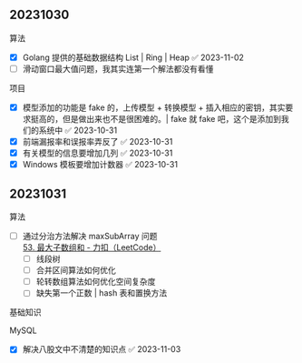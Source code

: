 ## 20231030

算法

- [x] Golang 提供的基础数据结构 List | Ring | Heap ✅ 2023-11-02
- [ ] 滑动窗口最大值问题，我其实连第一个解法都没有看懂

项目

- [x] 模型添加的功能是 fake 的，上传模型 + 转换模型 + 插入相应的密钥，其实要求挺高的，但是做出来也不是很困难的。| fake 就 fake 吧，这个是添加到我们的系统中 ✅ 2023-10-31
- [x] 前端漏报率和误报率弄反了 ✅ 2023-10-31
- [x] 有关模型的信息要增加几列 ✅ 2023-10-31
- [x] Windows 模板要增加计数器 ✅ 2023-10-31

## 20231031

算法

- [ ] 通过分治方法解决 maxSubArray 问题 [53. 最大子数组和 - 力扣（LeetCode）](https://leetcode.cn/problems/maximum-subarray/solutions/228009/zui-da-zi-xu-he-by-leetcode-solution/?envType=study-plan-v2&envId=top-100-liked)
	- [ ] 线段树
	- [ ] 合并区间算法如何优化
	- [ ] 轮转数组算法如何优化空间复杂度
	- [ ] 缺失第一个正数 | hash 表和置换方法

基础知识

MySQL

- [x] 解决八股文中不清楚的知识点 ✅ 2023-11-03
